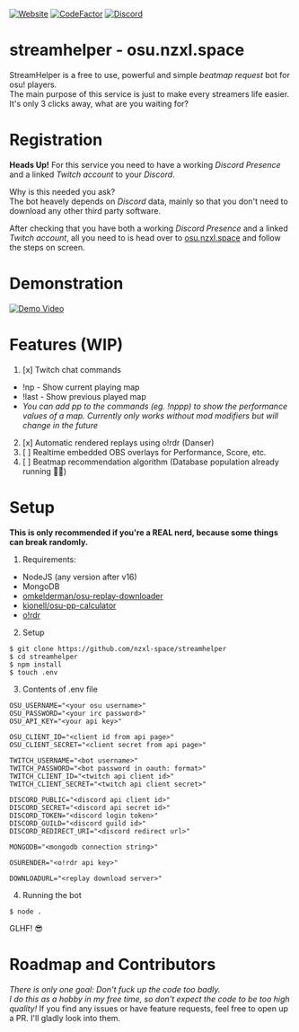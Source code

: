 [![Website](https://img.shields.io/website-up-down-green-red/https/osu.nzxl.space.svg)](https://osu.nzxl.space)
[![CodeFactor](https://www.codefactor.io/repository/github/nzxl-space/streamhelper/badge)](https://www.codefactor.io/repository/github/nzxl-space/streamhelper)
[![Discord](https://discord.com/api/guilds/1024630490336075827/widget.png)](https://osu.nzxl.space)  

# streamhelper - osu.nzxl.space

StreamHelper is a free to use, powerful and simple *beatmap request* bot for osu! players.  
The main purpose of this service is just to make every streamers life easier. It's only 3 clicks away, what are you waiting for?


# Registration
**Heads Up!** For this service you need to have a working *Discord Presence* and a linked *Twitch account* to your *Discord*.  

Why is this needed you ask?  
The bot heavely depends on *Discord* data, mainly so that you don't need to download any other third party software.  

After checking that you have both a working *Discord Presence* and a linked *Twitch account*, all you need to is head over to [osu.nzxl.space](https://osu.nzxl.space) and follow the steps on screen.

# Demonstration
[![Demo Video](https://yt-embed.herokuapp.com/embed?v=GACcNVDrZ7U)](https://www.youtube.com/watch?v=GACcNVDrZ7U)

# Features (WIP)
1. [x] Twitch chat commands
- !np - Show current playing map
- !last - Show previous played map
- *You can add pp to the commands (eg. !nppp) to show the performance values of a map. Currently only works without mod modifiers but will change in the future*
2. [x] Automatic rendered replays using o!rdr (Danser)
3. [ ] Realtime embedded OBS overlays for Performance, Score, etc.
4. [ ] Beatmap recommendation algorithm (Database population already running 🏃‍♂️)

# Setup
**This is only recommended if you're a REAL nerd, because some things can break randomly.**

1. Requirements:
- NodeJS (any version after v16)
- MongoDB
- [omkelderman/osu-replay-downloader](https://github.com/omkelderman/osu-replay-downloader)
- [kionell/osu-pp-calculator](https://github.com/kionell/osu-pp-calculator)
- [o!rdr](https://ordr.issou.best)

2. Setup
```
$ git clone https://github.com/nzxl-space/streamhelper
$ cd streamhelper
$ npm install
$ touch .env
```

3. Contents of .env file
```
OSU_USERNAME="<your osu username>"
OSU_PASSWORD="<your irc password>"
OSU_API_KEY="<your api key>"

OSU_CLIENT_ID="<client id from api page>"
OSU_CLIENT_SECRET="<client secret from api page>"

TWITCH_USERNAME="<bot username>"
TWITCH_PASSWORD="<bot password in oauth: format>"
TWITCH_CLIENT_ID="<twitch api client id>"
TWITCH_CLIENT_SECRET="<twitch api client secret>"

DISCORD_PUBLIC="<discord api client id>"
DISCORD_SECRET="<discord api secret id>"
DISCORD_TOKEN="<discord login token>"
DISCORD_GUILD="<discord guild id>"
DISCORD_REDIRECT_URI="<discord redirect url>"

MONGODB="<mongodb connection string>"

OSURENDER="<o!rdr api key>"

DOWNLOADURL="<replay download server>"
```

4. Running the bot
```
$ node .
```

GLHF! 😎

# Roadmap and Contributors
*There is only one goal: Don't fuck up the code too badly.  
I do this as a hobby in my free time, so don't expect the code to be too high quality!*
If you find any issues or have feature requests, feel free to open up a PR. I'll gladly look into them.
